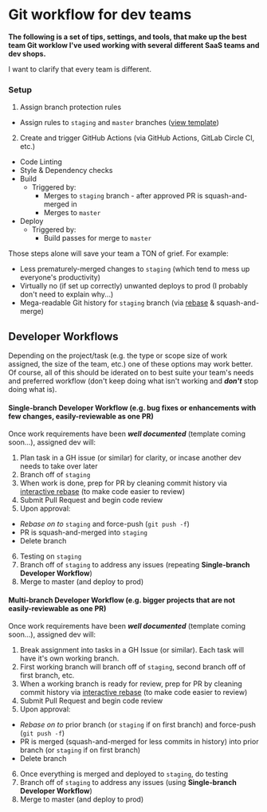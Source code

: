 # Git workflow for dev teams
**The following is a set of tips, settings, and tools, that make up the best team Git worklow I've used working with several different SaaS teams and dev shops.**

I want to clarify that every team is different.

### Setup
1. Assign branch protection rules
  - Assign rules to `staging` and `master` branches ([view template](branch-protection-rules.md))
2. Create and trigger GitHub Actions (via GitHub Actions, GitLab Circle CI, etc.)
  - Code Linting
  - Style & Dependency checks
  - Build
    - Triggered by:
      - Merges to `staging` branch - after approved PR is squash-and-merged in
      - Merges to `master`
  - Deploy
    - Triggered by:
      - Build passes for merge to `master`

Those steps alone will save your team a TON of grief. For example:
- Less prematurely-merged changes to `staging` (which tend to mess up everyone's productivity)
- Virtually no (if set up correctly) unwanted deploys to prod (I probably don't need to explain why...)
- Mega-readable Git history for `staging` branch (via [rebase](how-tos/rebase.md) & squash-and-merge)

## Developer Workflows
Depending on the project/task (e.g. the type or scope size of work assigned, the size of the team, etc.) one of these options may work better. Of course, all of this should be iderated on to best suite your team's needs and preferred workflow (don't keep doing what isn't working and ***don't*** stop doing what is).

#### Single-branch Developer Workflow (e.g. bug fixes or enhancements with few changes, easily-reviewable as one PR)
Once work requirements have been **_well documented_** (template coming soon...), assigned dev will:
1. Plan task in a GH issue (or similar) for clarity, or incase another dev needs to take over later
2. Branch off of `staging`
3. When work is done, prep for PR by cleaning commit history via [interactive rebase](how-tos/rebase-interactive.md) (to make code easier to review)
4. Submit Pull Request and begin code review
5. Upon approval:
- _Rebase on to_ `staging` and force-push (`git push -f`)
- PR is squash-and-merged into `staging`
- Delete branch
6. Testing on `staging`
7. Branch off of `staging` to address any issues (repeating **Single-branch Developer Workflow**)
8. Merge to master (and deploy to prod)

#### Multi-branch Developer Workflow (e.g. bigger projects that are not easily-reviewable as one PR)
Once work requirements have been **_well documented_** (template coming soon...), assigned dev will:
1. Break assignment into tasks in a GH Issue (or similar). Each task will have it's own working branch.
2. First working branch will branch off of `staging`, second branch off of first branch, etc.
3. When a working branch is ready for review, prep for PR by cleaning commit history via [interactive rebase](how-tos/rebase-interactive.md) (to make code easier to review)
4. Submit Pull Request and begin code review
5. Upon approval:
- _Rebase on to_ prior branch (or `staging` if on first branch) and force-push (`git push -f`)
- PR is merged (squash-and-merged for less commits in history) into prior branch (or `staging` if on first branch)
- Delete branch
6. Once everything is merged and deployed to `staging`, do testing
7. Branch off of `staging` to address any issues (using **Single-branch Developer Workflow**)
8. Merge to master (and deploy to prod)
